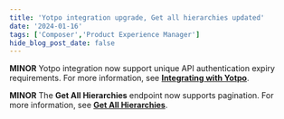 ```yaml
---
title: 'Yotpo integration upgrade, Get all hierarchies updated'
date: '2024-01-16'
tags: ['Composer','Product Experience Manager']
hide_blog_post_date: false
---
```

**MINOR** Yotpo integration now support unique API authentication expiry requirements. For more information, see **[Integrating with Yotpo](https://elasticpath.dev/docs/composer/integration-hub/product-information/yotpo)**.

**MINOR** The **Get All Hierarchies** endpoint now supports pagination. For more information, see **[Get All Hierarchies](https://elasticpath.dev/docs/pxm/hierarchies/hierarchies-api/get-all-hierarchies)**.
